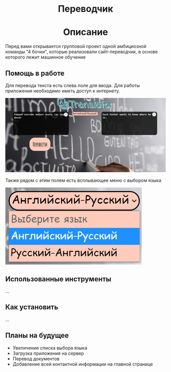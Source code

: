 <h1 align="center">Переводчик</h1>

<h1 align="center">Описание</h1>

Перед вами открывается групповой проект одной амбициозной команды "4 бочки", которые реализовали сайт-переводчик, в основе которого лежит машинное обучение

## Помощь в работе

Для перевода текста есть слева поле для ввода. Для работы приложения необходимо иметь доступ к интернету.

<img  src="./picture/p1.png" >

Также рядом с этим полем есть всплывающее меню с выбором языка

<img  src="./picture/p2.png" >

## Использованные инструменты

...

## Как установить

...

## Планы на будущее

- Увеличение списка выбора языка
- Загрузка приложения на сервер
- Перевод документов
- Добавление всей контактной информации на главной странице



